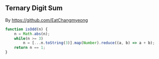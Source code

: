 ## Ternary Digit Sum

By https://github.com/EatChangmyeong

```js
function isOdd(n) {
	n = Math.abs(n);
	while(n >= 3)
		n = [...n.toString(3)].map(Number).reduce((a, b) => a + b);
	return n == 1;
}
```
